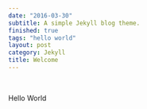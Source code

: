 ```yaml
---
date: "2016-03-30"
subtitle: A simple Jekyll blog theme.
finished: true
tags: "hello world"
layout: post
category: Jekyll
title: Welcome
---
```


 

Hello World
